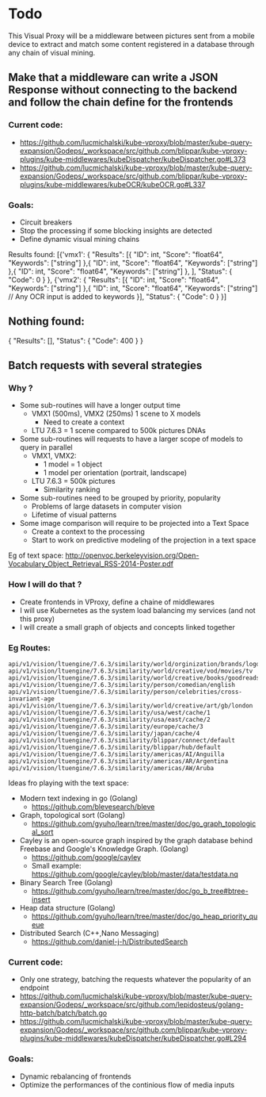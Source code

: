 # Todo

This Visual Proxy will be a middleware between pictures sent from a mobile device to extract and match some content registered in a database through any chain of visual mining.

## Make that a middleware can write a JSON Response without connecting to the backend and follow the chain define for the frontends

### Current code:
- https://github.com/lucmichalski/kube-vproxy/blob/master/kube-query-expansion/Godeps/_workspace/src/github.com/blippar/kube-vproxy-plugins/kube-middlewares/kubeDispatcher/kubeDispatcher.go#L373
- https://github.com/lucmichalski/kube-vproxy/blob/master/kube-query-expansion/Godeps/_workspace/src/github.com/blippar/kube-vproxy-plugins/kube-middlewares/kubeOCR/kubeOCR.go#L337

### Goals:
- Circuit breakers
- Stop the processing if some blocking insights are detected
- Define dynamic visual mining chains

Results found:
[{'vmx1':
    {
        "Results":
            [{
                "ID": int,
                "Score": "float64",
                "Keywords": ["string"]
             },{
                "ID": int,
                "Score": "float64",
                "Keywords": ["string"]
             },{
                "ID": int,
                "Score": "float64",
                "Keywords": ["string"]
             },
                ],
                "Status": {
                        "Code": 0
        }
}, {'vmx2':
    {
        "Results":
            [{
                "ID": int,
                "Score": "float64",
                "Keywords": ["string"]
             },{
                "ID": int,
                "Score": "float64",
                "Keywords": ["string"] // Any OCR input is added to keywords
             }],
        "Status": {
            "Code": 0
        }
}]

## Nothing found:

{ "Results": [],
  "Status": {
       "Code": 400
  }
}

## Batch requests with several strategies

### Why ? 
- Some sub-routines will have a longer output time
	- VMX1 (500ms), VMX2 (250ms) 1 scene to X models 
		- Need to create a context
	- LTU 7.6.3 = 1 scene compared to 500k pictures DNAs
- Some sub-routines will requests to have a larger scope of models to query in parallel
	- VMX1, VMX2: 
		- 1 model = 1 object
		- 1 model per orientation (portrait, landscape)
	- LTU 7.6.3 = 500k pictures
		- Similarity ranking
- Some sub-routines need to be grouped by priority, popularity 
	- Problems of large datasets in computer vision
	- Lifetime of visual patterns
- Some image comparison will require to be projected into a Text Space
	- Create a context to the processing
	- Start to work on predictive modeling of the projection in a text space

Eg of text space: http://openvoc.berkeleyvision.org/Open-Vocabulary_Object_Retrieval_RSS-2014-Poster.pdf

### How I will do that ?
- Create frontends in VProxy, define a chaine of middlewares
- I will use Kubernetes as the system load balancing my services (and not this proxy)
- I will create a small graph of objects and concepts linked together

### Eg Routes:
```
api/v1/vision/ltuengine/7.6.3/similarity/world/orginization/brands/logopedia.org
api/v1/vision/ltuengine/7.6.3/similarity/world/creative/vod/movies/tv
api/v1/vision/ltuengine/7.6.3/similarity/world/creative/books/goodreads.com
api/v1/vision/ltuengine/7.6.3/similarity/person/comedian/english
api/v1/vision/ltuengine/7.6.3/similarity/person/celebrities/cross-invariant-age
api/v1/vision/ltuengine/7.6.3/similarity/world/creative/art/gb/london
api/v1/vision/ltuengine/7.6.3/similarity/usa/west/cache/1
api/v1/vision/ltuengine/7.6.3/similarity/usa/east/cache/2
api/v1/vision/ltuengine/7.6.3/similarity/europe/cache/3
api/v1/vision/ltuengine/7.6.3/similarity/japan/cache/4
api/v1/vision/ltuengine/7.6.3/similarity/blippar/connect/default
api/v1/vision/ltuengine/7.6.3/similarity/blippar/hub/default
api/v1/vision/ltuengine/7.6.3/similarity/americas/AI/Anguilla
api/v1/vision/ltuengine/7.6.3/similarity/americas/AR/Argentina
api/v1/vision/ltuengine/7.6.3/similarity/americas/AW/Aruba
```

Ideas fro playing with the text space:
- Modern text indexing in go (Golang)
	- https://github.com/blevesearch/bleve
- Graph, topological sort (Golang)
	- https://github.com/gyuho/learn/tree/master/doc/go_graph_topological_sort
- Cayley is an open-source graph inspired by the graph database behind  Freebase and Google's Knowledge Graph.  (Golang)
	- https://github.com/google/cayley
	- Small example: https://github.com/google/cayley/blob/master/data/testdata.nq
- Binary Search Tree (Golang)
	- https://github.com/gyuho/learn/tree/master/doc/go_b_tree#btree-insert
- Heap data structure (Golang)
	- https://github.com/gyuho/learn/tree/master/doc/go_heap_priority_queue
- Distributed Search (C++,Nano Messaging)
	- https://github.com/daniel-j-h/DistributedSearch

### Current code:
- Only one strategy, batching the requests whatever the popularity of an endpoint
- https://github.com/lucmichalski/kube-vproxy/blob/master/kube-query-expansion/Godeps/_workspace/src/github.com/lepidosteus/golang-http-batch/batch/batch.go
- https://github.com/lucmichalski/kube-vproxy/blob/master/kube-query-expansion/Godeps/_workspace/src/github.com/blippar/kube-vproxy-plugins/kube-middlewares/kubeDispatcher/kubeDispatcher.go#L294

### Goals:
- Dynamic rebalancing of frontends
- Optimize the performances of the continious flow of media inputs 




